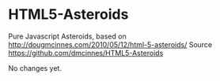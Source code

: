 HTML5-Asteroids
===============

Pure Javascript Asteroids, based on http://dougmcinnes.com/2010/05/12/html-5-asteroids/ 
Source https://github.com/dmcinnes/HTML5-Asteroids

No changes yet. 
